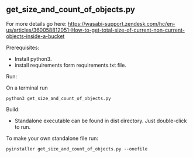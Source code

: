 get_size_and_count_of_objects.py
--

For more details go here: https://wasabi-support.zendesk.com/hc/en-us/articles/360058812051-How-to-get-total-size-of-current-non-current-objects-inside-a-bucket

Prerequisites:

- Install python3.
- install requirements form requirements.txt file.

Run:

On a terminal run

`python3 get_size_and_count_of_objects.py`

Build:

- Standalone executable can be found in dist directory. Just double-click to run.

To make your own standalone file run:

`pyinstaller get_size_and_count_of_objects.py --onefile`